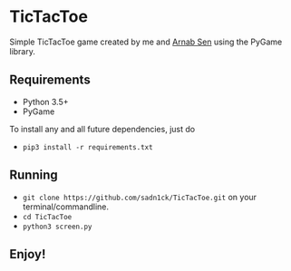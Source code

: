 # TicTacToe
Simple TicTacToe game created by me and [Arnab Sen](http://github.com/mr-daredevil) using the PyGame library.

## Requirements
* Python 3.5+
* PyGame

To install any and all future dependencies, just do
 * `pip3 install -r requirements.txt`
 
## Running
 
* `git clone https://github.com/sadn1ck/TicTacToe.git` on your terminal/commandline.
* `cd TicTacToe`
* `python3 screen.py`


## Enjoy!
